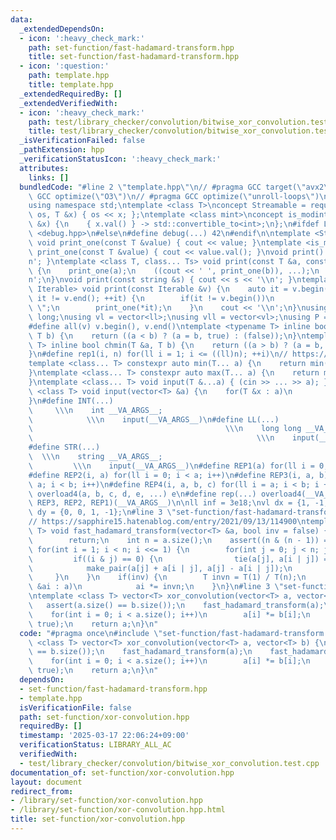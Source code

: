```yaml
---
data:
  _extendedDependsOn:
  - icon: ':heavy_check_mark:'
    path: set-function/fast-hadamard-transform.hpp
    title: set-function/fast-hadamard-transform.hpp
  - icon: ':question:'
    path: template.hpp
    title: template.hpp
  _extendedRequiredBy: []
  _extendedVerifiedWith:
  - icon: ':heavy_check_mark:'
    path: test/library_checker/convolution/bitwise_xor_convolution.test.cpp
    title: test/library_checker/convolution/bitwise_xor_convolution.test.cpp
  _isVerificationFailed: false
  _pathExtension: hpp
  _verificationStatusIcon: ':heavy_check_mark:'
  attributes:
    links: []
  bundledCode: "#line 2 \"template.hpp\"\n// #pragma GCC target(\"avx2\")\n// #pragma\
    \ GCC optimize(\"O3\")\n// #pragma GCC optimize(\"unroll-loops\")\n#include <bits/stdc++.h>\n\
    using namespace std;\ntemplate <class T>\nconcept Streamable = requires(ostream\
    \ os, T &x) { os << x; };\ntemplate <class mint>\nconcept is_modint = requires(mint\
    \ &x) {\n    { x.val() } -> std::convertible_to<int>;\n};\n#ifdef LOCAL\n#include\
    \ <debug.hpp>\n#else\n#define debug(...) 42\n#endif\n\ntemplate <Streamable T>\
    \ void print_one(const T &value) { cout << value; }\ntemplate <is_modint T> void\
    \ print_one(const T &value) { cout << value.val(); }\nvoid print() { cout << '\\\
    n'; }\ntemplate <class T, class... Ts> void print(const T &a, const Ts &...b)\
    \ {\n    print_one(a);\n    ((cout << ' ', print_one(b)), ...);\n    cout << '\\\
    n';\n}\nvoid print(const string &s) { cout << s << '\\n'; }\ntemplate <ranges::range\
    \ Iterable> void print(const Iterable &v) {\n    auto it = v.begin();\n    for(;\
    \ it != v.end(); ++it) {\n        if(it != v.begin())\n            cout << \"\
    \ \";\n        print_one(*it);\n    }\n    cout << '\\n';\n}\nusing ll = long\
    \ long;\nusing vl = vector<ll>;\nusing vll = vector<vl>;\nusing P = pair<ll, ll>;\n\
    #define all(v) v.begin(), v.end()\ntemplate <typename T> inline bool chmax(T &a,\
    \ T b) {\n    return ((a < b) ? (a = b, true) : (false));\n}\ntemplate <typename\
    \ T> inline bool chmin(T &a, T b) {\n    return ((a > b) ? (a = b, true) : (false));\n\
    }\n#define rep1(i, n) for(ll i = 1; i <= ((ll)n); ++i)\n// https://trap.jp/post/1224/\n\
    template <class... T> constexpr auto min(T... a) {\n    return min(initializer_list<common_type_t<T...>>{a...});\n\
    }\ntemplate <class... T> constexpr auto max(T... a) {\n    return max(initializer_list<common_type_t<T...>>{a...});\n\
    }\ntemplate <class... T> void input(T &...a) { (cin >> ... >> a); }\ntemplate\
    \ <class T> void input(vector<T> &a) {\n    for(T &x : a)\n        cin >> x;\n\
    }\n#define INT(...)                                                          \
    \     \\\n    int __VA_ARGS__;                                               \
    \            \\\n    input(__VA_ARGS__)\n#define LL(...)                     \
    \                                           \\\n    long long __VA_ARGS__;   \
    \                                                  \\\n    input(__VA_ARGS__)\n\
    #define STR(...)                                                             \
    \  \\\n    string __VA_ARGS__;                                               \
    \         \\\n    input(__VA_ARGS__)\n#define REP1(a) for(ll i = 0; i < a; i++)\n\
    #define REP2(i, a) for(ll i = 0; i < a; i++)\n#define REP3(i, a, b) for(ll i =\
    \ a; i < b; i++)\n#define REP4(i, a, b, c) for(ll i = a; i < b; i += c)\n#define\
    \ overload4(a, b, c, d, e, ...) e\n#define rep(...) overload4(__VA_ARGS__, REP4,\
    \ REP3, REP2, REP1)(__VA_ARGS__)\n\nll inf = 3e18;\nvl dx = {1, -1, 0, 0};\nvl\
    \ dy = {0, 0, 1, -1};\n#line 3 \"set-function/fast-hadamard-transform.hpp\"\n\
    // https://sapphire15.hatenablog.com/entry/2021/09/13/114900\ntemplate <class\
    \ T> void fast_hadamard_transform(vector<T> &a, bool inv = false) {\n    if(a.empty())\n\
    \        return;\n    int n = a.size();\n    assert((n & (n - 1)) == 0);\n   \
    \ for(int i = 1; i < n; i <<= 1) {\n        for(int j = 0; j < n; j++) {\n   \
    \         if((i & j) == 0) {\n                tie(a[j], a[i | j]) =\n        \
    \            make_pair(a[j] + a[i | j], a[j] - a[i | j]);\n            }\n   \
    \     }\n    }\n    if(inv) {\n        T invn = T(1) / T(n);\n        for(auto\
    \ &ai : a)\n            ai *= invn;\n    }\n}\n#line 3 \"set-function/xor-convolution.hpp\"\
    \ntemplate <class T> vector<T> xor_convolution(vector<T> a, vector<T> b) {\n \
    \   assert(a.size() == b.size());\n    fast_hadamard_transform(a);\n    fast_hadamard_transform(b);\n\
    \    for(int i = 0; i < a.size(); i++)\n        a[i] *= b[i];\n    fast_hadamard_transform(a,\
    \ true);\n    return a;\n}\n"
  code: "#pragma once\n#include \"set-function/fast-hadamard-transform.hpp\"\ntemplate\
    \ <class T> vector<T> xor_convolution(vector<T> a, vector<T> b) {\n    assert(a.size()\
    \ == b.size());\n    fast_hadamard_transform(a);\n    fast_hadamard_transform(b);\n\
    \    for(int i = 0; i < a.size(); i++)\n        a[i] *= b[i];\n    fast_hadamard_transform(a,\
    \ true);\n    return a;\n}\n"
  dependsOn:
  - set-function/fast-hadamard-transform.hpp
  - template.hpp
  isVerificationFile: false
  path: set-function/xor-convolution.hpp
  requiredBy: []
  timestamp: '2025-03-17 22:06:24+09:00'
  verificationStatus: LIBRARY_ALL_AC
  verifiedWith:
  - test/library_checker/convolution/bitwise_xor_convolution.test.cpp
documentation_of: set-function/xor-convolution.hpp
layout: document
redirect_from:
- /library/set-function/xor-convolution.hpp
- /library/set-function/xor-convolution.hpp.html
title: set-function/xor-convolution.hpp
---
```

